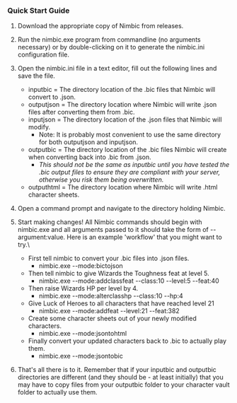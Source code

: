 ### Quick Start Guide

1. Download the appropriate copy of Nimbic from releases.<br />







2. Run the nimbic.exe program from commandline (no arguments necessary) or by double-clicking on it to generate the nimbic.ini configuration file.  <br>
3. Open the nimbic.ini file in a text editor, fill out the following lines and save the file.  <br/>
    - inputbic = The directory location of the .bic files that Nimbic will convert to .json.
    - outputjson = The directory location where Nimbic will write .json files after converting them from .bic.
    - inputjson = The directory location of the .json files that Nimbic will modify.
        - Note: It is probably most convenient to use the same directory for both outputjson and inputjson.
    - outputbic = The directory location of the .bic files Nimbic will create when converting back into .bic from .json.
        - *This should not be the same as inputbic until you have tested the .bic output files to ensure they are compliant with your server, otherwise you risk them being overwritten.*
    - outputhtml = The directory location where Nimbic will write .html character sheets.
4. Open a command prompt and navigate to the directory holding Nimbic.<br/>
5. Start making changes! All Nimbic commands should begin with nimbic.exe and all arguments passed to it should take the form of --argument:value. Here is an example 'workflow' that you might want to try.\
    - First tell nimbic to convert your .bic files into .json files.
        - nimbic.exe --mode:bictojson
    - Then tell nimbic to give Wizards the Toughness feat at level 5.
        - nimbic.exe --mode:addclassfeat --class:10 --level:5 --feat:40
    - Then raise Wizards HP per level by 4.
        - nimbic.exe --mode:alterclasshp --class:10 --hp:4
    - Give Luck of Heroes to all characters that have reached level 21
        - nimbic.exe --mode:addfeat --level:21 --feat:382
    - Create some character sheets out of your newly modified characters.
        - nimbic.exe --mode:jsontohtml
    - Finally convert your updated characters back to .bic to actually play them.
        - nimbic.exe --mode:jsontobic
6. That's all there is to it. Remember that if your inputbic and outputbic directories are different (and they should be - at least initially) that you may have to copy files from your outputbic folder to your character vault folder to actually use them.